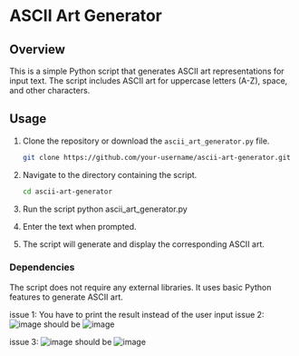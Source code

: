 # ASCII Art Generator

## Overview

This is a simple Python script that generates ASCII art representations for input text. The script includes ASCII art for uppercase letters (A-Z), space, and other characters.

## Usage

1. Clone the repository or download the `ascii_art_generator.py` file.
   
   ```bash
   git clone https://github.com/your-username/ascii-art-generator.git
   ```

2. Navigate to the directory containing the script.
     ```bash
     cd ascii-art-generator
     ```
3. Run the script
  python ascii_art_generator.py

4. Enter the text when prompted.

5. The script will generate and display the corresponding ASCII art.


### Dependencies
The script does not require any external libraries. It uses basic Python features to generate ASCII art.

issue 1:
You have to print the result instead of the user input
issue 2:
![image](https://github.com/viviendbk/ASCII-art-generator-VivienDeblock-CDOF4/assets/113977328/cd2938f9-57ab-4560-894d-0479d69ea1e5)
should be 
![image](https://github.com/viviendbk/ASCII-art-generator-VivienDeblock-CDOF4/assets/113977328/fa521386-25b1-4bed-b3d5-a7c38179da1d)

issue 3:
![image](https://github.com/viviendbk/ASCII-art-generator-VivienDeblock-CDOF4/assets/113977328/47ae20ce-8fa3-4d06-a090-630859e27482)
should be 
![image](https://github.com/viviendbk/ASCII-art-generator-VivienDeblock-CDOF4/assets/113977328/12f8d529-8d96-40bd-a363-ecd00ce327a6)




